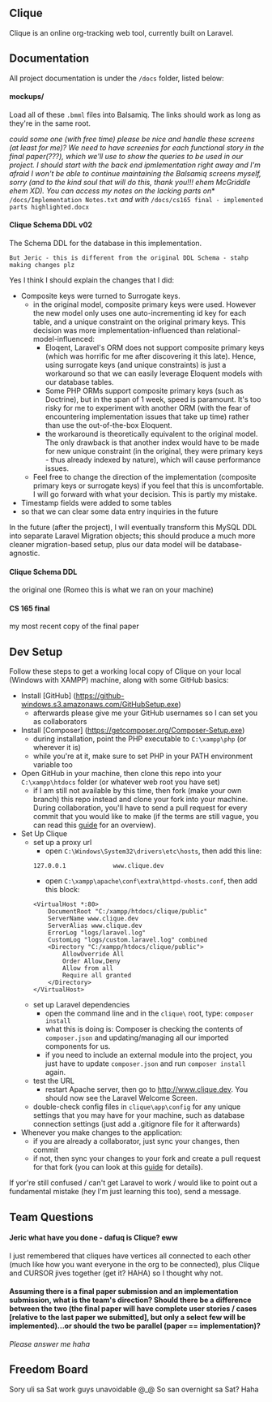 ## Clique

Clique is an online org-tracking web tool, currently built on Laravel. 

## Documentation

All project documentation is under the `/docs` folder, listed below:

#### mockups/

Load all of these `.bmml` files into Balsamiq. The links should work as long as they're in the same root.

*could some one (with free time) please be nice and handle these screens (at least for me)? We need to have screenies for each functional story in the final paper(???), which we'll use to show the queries to be used in our project. I should start with the back end ipmlementation right away and I'm afraid I won't be able to continue maintaining the Balsamiq screens myself, sorry (and to the kind soul that will do this, thank you!!! ehem McGriddle ehem XD). You can access my notes on the lacking parts on** `/docs/Implementation Notes.txt` 
*and with*
`/docs/cs165 final - implemented parts highlighted.docx`

#### Clique Schema DDL v02

The Schema DDL for the database in this implementation.

```
But Jeric - this is different from the original DDL Schema - stahp making changes plz
```

Yes I think I should explain the changes that I did:
- Composite keys were turned to Surrogate keys.
  - in the original model, composite primary keys were used. However the new model only uses one auto-incrementing id key for each table, and a unique constraint on the original primary keys. This decision was more implementation-influenced than relational-model-influenced:
    - Eloqent, Laravel's ORM does not support composite primary keys (which was horrific for me after discovering it this late). Hence, using surrogate keys (and unique constraints) is just a workaround so that we can easily leverage Eloquent models with our database tables. 
    - Some PHP ORMs support composite primary keys (such as Doctrine), but in the span of 1 week, speed is paramount. It's too risky for me to experiment with another ORM (with the fear of encountering implementation issues that take up time) rather than use the out-of-the-box Eloquent.
    -  the workaround is theoretically equivalent to the original model. The only drawback is that another index would have to be made for new unique constraint (in the original, they were primary keys - thus already indexed by nature), which will cause performance issues. 
  - Feel free to change the direction of the implementation (composite primary keys or surrogate keys) if you feel that this is uncomfortable. I will go forward with what your decision. This is partly my mistake.
-  Timestamp fields were added to some tables
  - so that we can clear some data entry inquiries in the future

In the future (after the project), I will eventually transform this MySQL DDL into separate Laravel Migration objects; this should produce a much more cleaner migration-based setup, plus our data model will be database-agnostic.

#### Clique Schema DDL

the original one (Romeo this is what we ran on your machine)

#### CS 165 final

my most recent copy of the final paper

## Dev Setup

Follow these steps to get a working local copy of Clique on your local (Windows with XAMPP) machine, along with some GitHub basics:

- Install [GitHub] (https://github-windows.s3.amazonaws.com/GitHubSetup.exe) 
  - afterwards please give me your GitHub usernames so I can set you as collaborators
- Install [Composer] (https://getcomposer.org/Composer-Setup.exe)
  - during installation, point the PHP executable to `C:\xampp\php` (or wherever it is)
  - while you're at it, make sure to set PHP in your PATH environment variable too
- Open GitHub in your machine, then clone this repo into your `C:\xampp\htdocs` folder (or whatever web root you have set)
  - if I am still not available by this time, then fork (make your own branch) this repo instead and clone your fork into your machine. During collaboration, you'll have to send a pull request for every commit that you would like to make (if the terms are still vague, you can read this [guide](https://help.github.com/categories/collaborating/) for an overview).
- Set Up Clique
  - set up a proxy url
    - open `C:\Windows\System32\drivers\etc\hosts`, then add this line: 
    ```
    127.0.0.1             www.clique.dev
    ```
    - open `C:\xampp\apache\conf\extra\httpd-vhosts.conf`, then add this block:
    ```
    <VirtualHost *:80>
        DocumentRoot "C:/xampp/htdocs/clique/public"
        ServerName www.clique.dev
        ServerAlias www.clique.dev
        ErrorLog "logs/laravel.log"
        CustomLog "logs/custom.laravel.log" combined
        <Directory "C:/xampp/htdocs/clique/public">
            AllowOverride All
            Order Allow,Deny
            Allow from all
            Require all granted
        </Directory>
    </VirtualHost>
    ```
  - set up Laravel dependencies 
    - open the command line and in the `clique\` root, type: `composer install`
    - what this is doing is: Composer is checking the contents of `composer.json` and updating/managing all our imported components for us. 
    - if you need to include an external module into the project, you just have to update `composer.json` and run `composer install` again.
  - test the URL
    - restart Apache server, then go to http://www.clique.dev. You should now see the Laravel Welcome Screen.
  - double-check config files in `clique\app\config` for any unique settings that you may have for your machine, such as database connection settings (just add a .gitignore file for it afterwards)
- Whenever you make changes to the application:
  - if you are already a collaborator, just sync your changes, then commit
  - if not, then sync your changes to your fork and create a pull request for that fork (you can look at this [guide](https://help.github.com/categories/collaborating/) for details).

If yor're still confused / can't get Laravel to work / would like to point out a fundamental mistake (hey I'm just learning this too), send a message. 

## Team Questions

#### Jeric what have you done - dafuq is Clique? eww

I just remembered that cliques have vertices all connected to each other (much like how you want everyone in the org to be connected), plus Clique and CURSOR jives together (get it? HAHA) so I thought why not. 

#### Assuming there is a final paper submission and an implementation submission, what is the team's direction? Should there be a difference between the two (the final paper will have complete user stories / cases [relative to the last paper we submitted], but only a select few will be implemented)...or should the two be parallel (paper == implementation)?

*Please answer me haha*

## Freedom Board

Sory uli sa Sat work guys unavoidable @_@
So san overnight sa Sat? Haha

